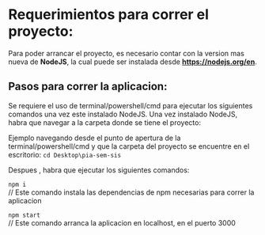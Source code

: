 # Requerimientos para correr el proyecto:
Para poder arrancar el proyecto, es necesario contar con la version mas nueva de **NodeJS**, la cual puede ser instalada desde **https://nodejs.org/en**.

## Pasos para correr la aplicacion:
Se requiere el uso de terminal/powershell/cmd para ejecutar los siguientes comandos una vez este instalado NodeJS.
Una vez instalado NodeJS, habra que navegar a la carpeta donde se tiene el proyecto:

Ejemplo navegando desde el punto de apertura de la terminal/powershell/cmd y que la carpeta del proyecto se encuentre en el escritorio:
`cd Desktop\pia-sem-sis`

Despues , habra que ejecutar los siguientes comandos:

`npm i`        
// Este comando instala las dependencias de npm necesarias para correr la aplicacion


`npm start`    
// Este comando arranca la aplicacion en localhost, en el puerto 3000